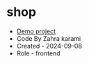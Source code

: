 # shop
- [Demo project](https://zahrakrmi.github.io/shop/)
- Code By Zahra karami
- Created - 2024-09-08
- Role - frontend
